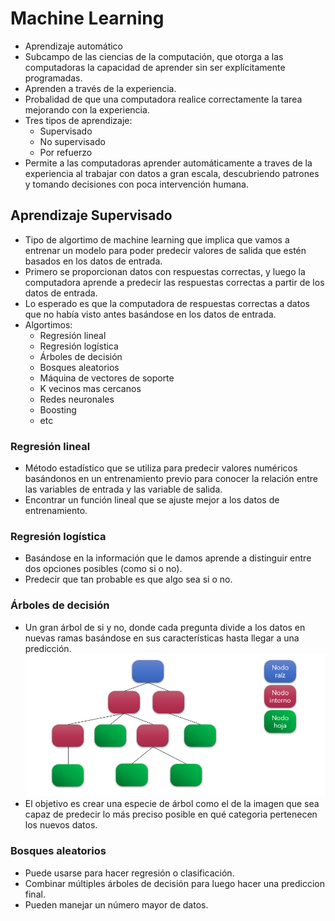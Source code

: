 # Machine Learning

- Aprendizaje automático
- Subcampo de las ciencias de la computación, que otorga a las computadoras la capacidad de aprender sin ser explícitamente programadas.
- Aprenden a través de la experiencia.
- Probalidad de que una computadora realice correctamente la tarea mejorando con la experiencia.
- Tres tipos de aprendizaje:
  - Supervisado
  - No supervisado
  - Por refuerzo
- Permite a las computadoras aprender automáticamente a traves de la experiencia al trabajar con datos a gran escala, descubriendo patrones y tomando decisiones con poca intervención humana.

## Aprendizaje Supervisado

- Tipo de algortimo de machine learning que implica que vamos a entrenar un modelo para poder predecir valores de salida que estén basados en los datos de entrada.
- Primero se proporcionan datos con respuestas correctas, y luego la computadora aprende a predecir las respuestas correctas a partir de los datos de entrada.
- Lo esperado es que la computadora de respuestas correctas a datos que no había visto antes basándose en los datos de entrada.
- Algortimos:
  - Regresión lineal
  - Regresión logística
  - Árboles de decisión
  - Bosques aleatorios
  - Máquina de vectores de soporte
  - K vecinos mas cercanos
  - Redes neuronales
  - Boosting
  - etc

### Regresión lineal

- Método estadístico que se utiliza para predecir valores numéricos basándonos en un entrenamiento previo para conocer la relación entre las variables de entrada y las variable de salida.
- Encontrar un función lineal que se ajuste mejor a los datos de entrenamiento.

### Regresión logística

- Basándose en la información que le damos aprende a distinguir entre dos opciones posibles (como si o no). 
- Predecir que tan probable es que algo sea si o no.

### Árboles de decisión

- Un gran árbol de si y no, donde cada pregunta divide a los datos en nuevas ramas basándose en sus características hasta llegar a una predicción.
![Arboles de decisión](./arbol_decision.png)
- El objetivo es crear una especie de árbol como el de la imagen que sea capaz de predecir lo más preciso posible en qué categoria pertenecen los nuevos datos.

### Bosques aleatorios

- Puede usarse para hacer regresión o clasificación.
- Combinar múltiples árboles de decisión para luego hacer una prediccion final.
- Pueden manejar un número mayor de datos.
